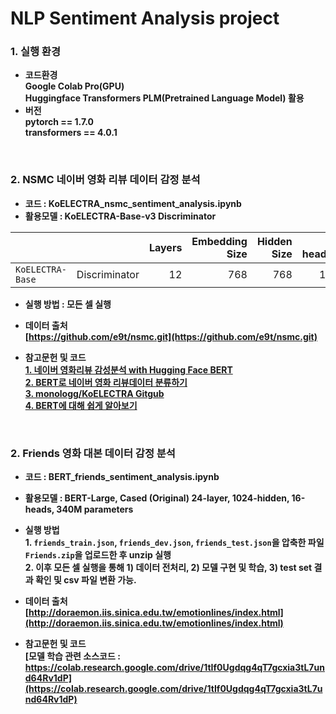 # NLP Sentiment Analysis project

### 1. 실행 환경
- <b> 코드환경<br>
<t> Google Colab Pro(GPU)<br>
<t> Huggingface Transformers PLM(Pretrained Language Model) 활용
- <b>버전<br>
pytorch == 1.7.0<br>
transformers == 4.0.1<br>

<br>

### 2. NSMC 네이버 영화 리뷰 데이터 감정 분석

 - 코드 :  KoELECTRA_nsmc_sentiment_analysis.ipynb
 - 활용모델 : KoELECTRA-Base-v3 Discriminator

|                   |               | Layers | Embedding Size | Hidden Size | # heads |
| ----------------- | ------------: | -----: | -------------: | ----------: | ------: |
| `KoELECTRA-Base`  | Discriminator |     12 |            768 |         768 |      12 |


- <b>실행 방법 : 모든 셀 실행<br>


- <b>데이터 출처</b>  
<t>[https://github.com/e9t/nsmc.git](https://github.com/e9t/nsmc.git)

- <b>참고문헌 및 코드</b>    
 <t>[1. 네이버 영화리뷰 감성분석 with Hugging Face BERT](https://colab.research.google.com/drive/1tIf0Ugdqg4qT7gcxia3tL7und64Rv1dP#scrollTo=P58qy4--s5_x)<br>
 <t>[2. BERT로 네이버 영화 리뷰데이터 분류하기](http://yonghee.io/bert_binary_classification_naver/)<br>
 <t>[3. monologg/KoELECTRA Gitgub](https://github.com/monologg/KoELECTRA)<br>
 <t>[4. BERT에 대해 쉽게 알아보기](https://ebbnflow.tistory.com/151)<br>
<br>


### 2. Friends 영화 대본 데이터 감정 분석

 - 코드 :  BERT_friends_sentiment_analysis.ipynb
 - 활용모델 : BERT-Large, Cased (Original)
 24-layer, 1024-hidden, 16-heads, 340M parameters

- <b>실행 방법</b>  
<t>1.  `friends_train.json`, `friends_dev.json`, `friends_test.json`을 압축한 파일 `Friends.zip`을 업로드한 후 unzip 실행  
<t>2.  이후 모든 셀 실행을 통해 <b>1) 데이터 전처리, 2) 모델 구현 및 학습, 3) test set 결과 확인 및 csv 파일 변환</b> 가능.


- <b>데이터 출처</b>  
<t>[http://doraemon.iis.sinica.edu.tw/emotionlines/index.html](http://doraemon.iis.sinica.edu.tw/emotionlines/index.html)


- <b>참고문헌 및 코드</b>  
<t>[모델 학습 관련 소스코드 : https://colab.research.google.com/drive/1tIf0Ugdqg4qT7gcxia3tL7und64Rv1dP](https://colab.research.google.com/drive/1tIf0Ugdqg4qT7gcxia3tL7und64Rv1dP)


<br>
